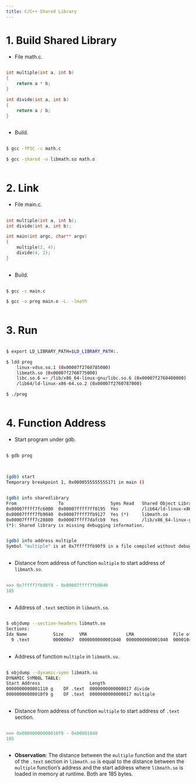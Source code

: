 ```yaml
---
title: C/C++ Shared Library
---
```



# 1. Build Shared Library
- File math.c.
```c
  
int multiple(int a, int b)
{
    return a * b;
}

int divide(int a, int b)
{
    return a / b;
}
  
```

- Build.
```sh
  
$ gcc -fPIC -c math.c

$ gcc -shared -o libmath.so math.o
  
```


# 2. Link
- File main.c.
```c
  
int multiple(int a, int b);
int divide(int a, int b);

int main(int argc, char** argv)
{
    multiple(2, 4);
    divide(4, 2);
}
  
```

- Build.
```sh
  
$ gcc -c main.c

$ gcc -o prog main.o -L. -lmath
  
```

# 3. Run
```sh
  
$ export LD_LIBRARY_PATH=$LD_LIBRARY_PATH:.

$ ldd prog
    linux-vdso.so.1 (0x00007f2760785000)
    libmath.so (0x00007f2760775000)
    libc.so.6 => /lib/x86_64-linux-gnu/libc.so.6 (0x00007f2760400000)
    /lib64/ld-linux-x86-64.so.2 (0x00007f2760787000)

$ ./prog
  
```


# 4. Function Address
- Start program under gdb.
```sh
  
$ gdb prog
  
```

```sh
  
(gdb) start
Temporary breakpoint 1, 0x0000555555555171 in main ()


(gdb) info sharedlibrary
From                To                  Syms Read   Shared Object Library
0x00007ffff7fc6000  0x00007ffff7ff0195  Yes         /lib64/ld-linux-x86-64.so.2
0x00007ffff7fb9040  0x00007ffff7fb9127  Yes (*)     libmath.so
0x00007ffff7c28800  0x00007ffff7dafcb9  Yes         /lib/x86_64-linux-gnu/libc.so.6
(*): Shared library is missing debugging information.


(gdb) info address multiple
Symbol "multiple" is at 0x7ffff7fb90f9 in a file compiled without debugging.
  
```

- Distance from address of function `multiple` to start address of `libmath.so`.
```python
  
>>> 0x7ffff7fb90f9 - 0x00007ffff7fb9040
185
  
```

- Address of `.text` section in `libmath.so`.
```sh
  
$ objdump --section-headers libmath.so
Sections:
Idx Name          Size      VMA               LMA               File off  Algn
  9 .text         000000e7  0000000000001040  0000000000001040  00001040  2**4
  
```

- Address of function `multiple` in `libmath.so`.
```sh
  
$ objdump --dynamic-syms libmath.so
DYNAMIC SYMBOL TABLE:
Start Address                   Length
0000000000001110 g    DF .text  0000000000000017 divide
00000000000010f9 g    DF .text  0000000000000017 multiple
  
```

- Distance from address of function `multiple` to start address of `.text` section.
```python
  
>>> 0x00000000000010f9 - 0x00001040
185
  
```

- **Observation**: The distance between the `multiple` function and the start of the `.text` section in `libmath.so` is equal to the distance between the `multiple` function’s address and the start address where `libmath.so` is loaded in memory at runtime. Both are 185 bytes.


